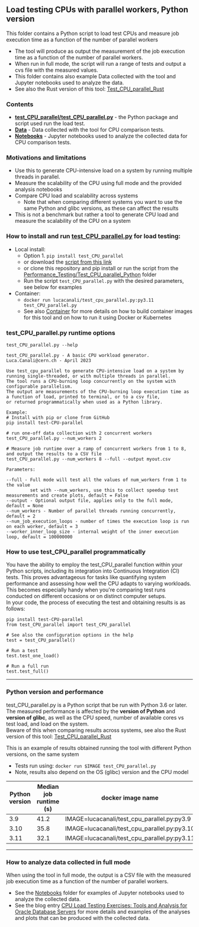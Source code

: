 ## Load testing CPUs with parallel workers, Python version
This folder contains a Python script to load test CPUs and measure job execution time as a function of the number of parallel workers  
- The tool will produce as output the measurement of the job execution time as a function of the number of parallel workers.  
- When run in full mode, the script will run a range of tests and output a cvs file with the measured values.  
- This folder contains also example Data collected with the tool and Jupyter notebooks used to analyze the data.  
- See also the Rust version of this tool: [Test_CPU_parallel_Rust](../Test_CPU_parallel_Rust)

### Contents
- [**test_CPU_parallel/test_CPU_parallel.py**](test_CPU_parallel/test_CPU_parallel.py) - the Python package and script used run the load test.
- [**Data**](Data) - Data collected with the tool for CPU comparison tests.
- [**Notebooks**](Notebooks) -  Jupyter notebooks used to analyze the collected data for CPU comparison tests.

### Motivations and limitations
  - Use this to generate CPU-intensive load on a system by running multiple threads in parallel.
  - Measure the scalability of the CPU using full mode and the provided analysis notebooks
  - Compare CPU load and scalability across systems
    - Note that when comparing different systems you want to use the same Python and glibc versions, as these can affect the results
  - This is not a benchmark but rather a tool to generate CPU load and measure the scalability of the CPU on a system

### How to install and run [**test_CPU_parallel.py**](test_CPU_parallel/test_CPU_parallel.py) for load testing:
  - Local install:
    - Option 1. `pip install test_CPU_parallel`
    - or download the [script from this link](https://raw.githubusercontent.com/LucaCanali/Miscellaneous/master/Performance_Testing/Test_CPU_parallel_Python/test_CPU_parallel/test_CPU_parallel.py)
    - or clone this repository and pip install or run the script from the [Performance_Testing/Test_CPU_parallel_Python](.) folder
    - Run the script `test_CPU_parallel.py` with the desired parameters, see below for examples
  - Container:
    - `docker run lucacanali/test_cpu_parallel.py:py3.11 test_CPU_parallel.py`
    - See also [Container](Container) for more details on how to build container images for this tool
      and on how to run it using Docker or Kubernetes

### test_CPU_parallel.py runtime options
```
test_CPU_parallel.py --help

test_CPU_parallel.py - A basic CPU workload generator.
Luca.Canali@cern.ch - April 2023

Use test_cpu_parallel to generate CPU-intensive load on a system by running single-threaded, or with multiple threads in parallel.  
The tool runs a CPU-burning loop concurrently on the system with configurable parallelism.  
The output are measurements of the CPU-burning loop execution time as a function of load, printed to terminal, or to a csv file,
or returned programmatically when used as a Python library.  

Example:
# Install with pip or clone from GitHub
pip install test-CPU-parallel

# run one-off data collection with 2 concurrent workers
test_CPU_parallel.py --num_workers 2 

# Measure job runtime over a ramp of concurrent workers from 1 to 8, and output the results to a CSV file
test_CPU_parallel.py --num_workers 8 --full --output myout.csv 

Parameters:

--full - Full mode will test all the values of num_workers from 1 to the value 
         set with --num_workers, use this to collect speedup test measurements and create plots, default = False
--output - Optional output file, applies only to the full mode, default = None
--num_workers - Number of parallel threads running concurrently, default = 2
--num_job_execution_loops - number of times the execution loop is run on each worker, default = 3
--worker_inner_loop_size - internal weight of the inner execution loop, default = 100000000
```

### How to use test_CPU_parallel programmatically
You have the ability to employ the test_CPU_parallel function within your Python scripts, including its integration 
into Continuous Integration (CI) tests. This proves advantageous for tasks like quantifying system performance and 
assessing how well the CPU adapts to varying workloads. This becomes especially handy when you're comparing test runs
conducted on different occasions or on distinct computer setups.  
In your code, the process of executing the test and obtaining results is as follows:
```
pip install test-CPU-parallel
from test_CPU_parallel import test_CPU_parallel

# See also the configuration options in the help
test = test_CPU_parallel()

# Run a test
test.test_one_load()

# Run a full run
test.test_full()
```
---
### Python version and performance
test_CPU_parallel.py is a Python script that be run with Python 3.6 or later.  
The measured performance is affected by the **version of Python** and **version of glibc**, 
as well as the CPU speed, number of available cores vs test load, and load on the system.  
Beware of this when comparing results across systems, see also the Rust version of this tool: [Test_CPU_parallel_Rust](../Test_CPU_parallel_Rust)

This is an example of results obtained running the tool with different Python versions, on the same system
- Tests run using: `docker run $IMAGE test_CPU_parallel.py`
- Note, results also depend on the OS (glibc) version and the CPU model

| Python version | Median job runtime (s) | docker image name |
|----------------|------------------------|-------------------|
| 3.9  | 41.2                   | IMAGE=lucacanali/test_cpu_parallel.py:py3.9|
| 3.10 | 35.8                 | IMAGE=lucacanali/test_cpu_parallel.py:py3.10|
| 3.11 | 32.1                   | IMAGE=lucacanali/test_cpu_parallel.py:py3.11|

---   
### How to analyze data collected in full mode
When using the tool in full mode, the output is a CSV file with the measured job execution time as a function of the number of parallel workers.  
- See the [Notebooks](Notebooks) folder for examples of Jupyter notebooks used to analyze the collected data.  
- See the blog entry [CPU Load Testing Exercises: Tools and Analysis for Oracle Database Servers](https://db-blog.web.cern.ch/node/189) for more details
  and examples of the analyses and plots that can be produced with the collected data. 
